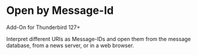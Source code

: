 # Open by Message-Id

Add-On for Thunderbird 127+

Interpret different URIs as Message-IDs and open them from the message database, from a news server, or in a web browser.
